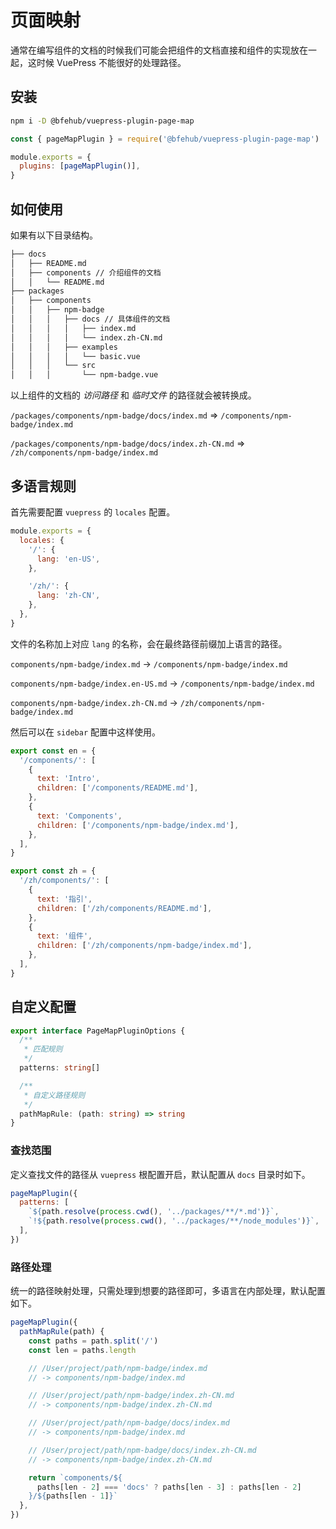 # 页面映射

通常在编写组件的文档的时候我们可能会把组件的文档直接和组件的实现放在一起，这时候 VuePress 不能很好的处理路径。

## 安装

```sh
npm i -D @bfehub/vuepress-plugin-page-map
```

```js
const { pageMapPlugin } = require('@bfehub/vuepress-plugin-page-map')

module.exports = {
  plugins: [pageMapPlugin()],
}
```

## 如何使用

如果有以下目录结构。

```sh
├── docs
│   ├── README.md
│   ├── components // 介绍组件的文档
│   │   └── README.md
├── packages
│   ├── components
│   │   ├── npm-badge
│   │   │   ├── docs // 具体组件的文档
│   │   │   │   ├── index.md
│   │   │   │   └── index.zh-CN.md
│   │   │   ├── examples
│   │   │   │   └── basic.vue
│   │   │   └── src
│   │   │       └── npm-badge.vue
```

以上组件的文档的 _访问路径_ 和 _临时文件_ 的路径就会被转换成。

`/packages/components/npm-badge/docs/index.md` => `/components/npm-badge/index.md`

`/packages/components/npm-badge/docs/index.zh-CN.md` => `/zh/components/npm-badge/index.md`

## 多语言规则

首先需要配置 `vuepress` 的 `locales` 配置。

```js
module.exports = {
  locales: {
    '/': {
      lang: 'en-US',
    },

    '/zh/': {
      lang: 'zh-CN',
    },
  },
}
```

文件的名称加上对应 `lang` 的名称，会在最终路径前缀加上语言的路径。

`components/npm-badge/index.md` -> `/components/npm-badge/index.md`

`components/npm-badge/index.en-US.md` -> `/components/npm-badge/index.md`

`components/npm-badge/index.zh-CN.md` -> `/zh/components/npm-badge/index.md`

然后可以在 `sidebar` 配置中这样使用。

```js
export const en = {
  '/components/': [
    {
      text: 'Intro',
      children: ['/components/README.md'],
    },
    {
      text: 'Components',
      children: ['/components/npm-badge/index.md'],
    },
  ],
}
```

```js
export const zh = {
  '/zh/components/': [
    {
      text: '指引',
      children: ['/zh/components/README.md'],
    },
    {
      text: '组件',
      children: ['/zh/components/npm-badge/index.md'],
    },
  ],
}
```

## 自定义配置

```ts
export interface PageMapPluginOptions {
  /**
   * 匹配规则
   */
  patterns: string[]

  /**
   * 自定义路径规则
   */
  pathMapRule: (path: string) => string
}
```

### 查找范围

定义查找文件的路径从 `vuepress` 根配置开启，默认配置从 `docs` 目录时如下。

```js
pageMapPlugin({
  patterns: [
    `${path.resolve(process.cwd(), '../packages/**/*.md')}`,
    `!${path.resolve(process.cwd(), '../packages/**/node_modules')}`,
  ],
})
```

### 路径处理

统一的路径映射处理，只需处理到想要的路径即可，多语言在内部处理，默认配置如下。

```js
pageMapPlugin({
  pathMapRule(path) {
    const paths = path.split('/')
    const len = paths.length

    // /User/project/path/npm-badge/index.md
    // -> components/npm-badge/index.md

    // /User/project/path/npm-badge/index.zh-CN.md
    // -> components/npm-badge/index.zh-CN.md

    // /User/project/path/npm-badge/docs/index.md
    // -> components/npm-badge/index.md

    // /User/project/path/npm-badge/docs/index.zh-CN.md
    // -> components/npm-badge/index.zh-CN.md

    return `components/${
      paths[len - 2] === 'docs' ? paths[len - 3] : paths[len - 2]
    }/${paths[len - 1]}`
  },
})
```

